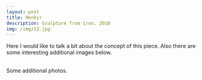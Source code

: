 ```yaml
---
layout: post
title: Menhir
description: Sculpture from iron, 2010
img: /img/12.jpg
---
```


Here I would like to talk a bit about the concept of this piece. Also there are some interesting additional images below.

<div class="img_row">
	<img class="col one" src="{{ site.baseurl }}/img/1.jpg" alt="" title="example image"/>
	<img class="col one" src="{{ site.baseurl }}/img/2.jpg" alt="" title="example image"/>
	<img class="col one" src="{{ site.baseurl }}/img/3.jpg" alt="" title="example image"/>
</div>
<div class="col three caption">
	Some additional photos.
</div>

